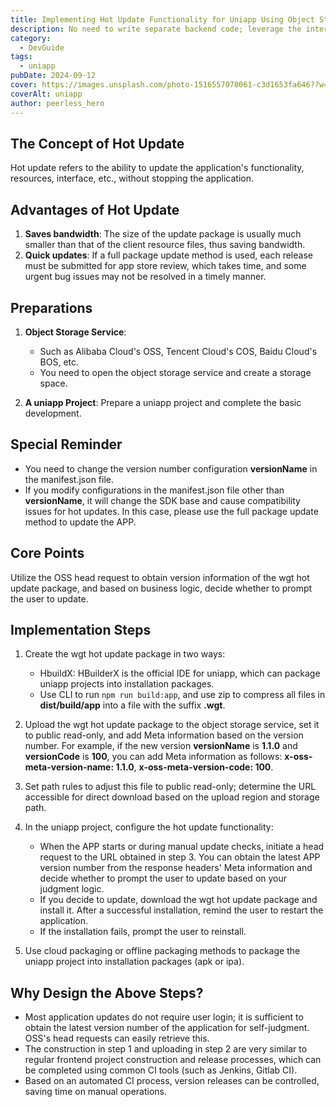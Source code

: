 ```yaml
---
title: Implementing Hot Update Functionality for Uniapp Using Object Storage Services
description: No need to write separate backend code; leverage the interaction of object storage services to achieve hot update functionality for Uniapp.
category:
  - DevGuide
tags:
  - uniapp
pubDate: 2024-09-12
cover: https://images.unsplash.com/photo-1516557070061-c3d1653fa646??w=1960&h=1102&auto=format&fit=crop&q=60&ixlib=rb-4.0.3&ixid=M3wxMjA3fDB8MHxzZWFyY2h8Mnx8YmxhY2t8ZW58MHwwfDB8fHwy
coverAlt: uniapp
author: peerless_hero
---
```

## The Concept of Hot Update

Hot update refers to the ability to update the application's functionality, resources, interface, etc., without stopping the application.

## Advantages of Hot Update

1. **Saves bandwidth**: The size of the update package is usually much smaller than that of the client resource files, thus saving bandwidth.
2. **Quick updates**: If a full package update method is used, each release must be submitted for app store review, which takes time, and some urgent bug issues may not be resolved in a timely manner.

## Preparations

1. **Object Storage Service**:
   - Such as Alibaba Cloud's OSS, Tencent Cloud's COS, Baidu Cloud's BOS, etc.
   - You need to open the object storage service and create a storage space.

2. **A uniapp Project**:
   Prepare a uniapp project and complete the basic development.

## Special Reminder

- You need to change the version number configuration **versionName** in the manifest.json file.
- If you modify configurations in the manifest.json file other than **versionName**, it will change the SDK base and cause compatibility issues for hot updates. In this case, please use the full package update method to update the APP.

## Core Points

Utilize the OSS head request to obtain version information of the wgt hot update package, and based on business logic, decide whether to prompt the user to update.

## Implementation Steps

1. Create the wgt hot update package in two ways:
   - HbuildX: HBuilderX is the official IDE for uniapp, which can package uniapp projects into installation packages.
   - Use CLI to run `npm run build:app`, and use zip to compress all files in **dist/build/app** into a file with the suffix **.wgt**.

2. Upload the wgt hot update package to the object storage service, set it to public read-only, and add Meta information based on the version number. For example, if the new version **versionName** is **1.1.0** and **versionCode** is **100**, you can add Meta information as follows: **x-oss-meta-version-name: 1.1.0**, **x-oss-meta-version-code: 100**.

3. Set path rules to adjust this file to public read-only; determine the URL accessible for direct download based on the upload region and storage path.

4. In the uniapp project, configure the hot update functionality:
   - When the APP starts or during manual update checks, initiate a head request to the URL obtained in step 3. You can obtain the latest APP version number from the response headers' Meta information and decide whether to prompt the user to update based on your judgment logic.
   - If you decide to update, download the wgt hot update package and install it. After a successful installation, remind the user to restart the application.
   - If the installation fails, prompt the user to reinstall.

5. Use cloud packaging or offline packaging methods to package the uniapp project into installation packages (apk or ipa).

## Why Design the Above Steps?

- Most application updates do not require user login; it is sufficient to obtain the latest version number of the application for self-judgment. OSS's head requests can easily retrieve this.
- The construction in step 1 and uploading in step 2 are very similar to regular frontend project construction and release processes, which can be completed using common CI tools (such as Jenkins, Gitlab CI).
- Based on an automated CI process, version releases can be controlled, saving time on manual operations.

